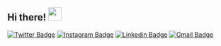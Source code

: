 <h2 align="left">
     Hi there! <img src="https://user-images.githubusercontent.com/42378118/110234147-e3259600-7f4e-11eb-95be-0c4047144dea.gif" width="30">
</h2>
<!-- Front End Developer :computer:<br><br> -->

<!-- Skills -->
<!-- <img alt="HTML" src="https://img.shields.io/badge/HTML-E34F26.svg?logo=html5&logoColor=white"> <img alt="CSS" src="https://img.shields.io/badge/CSS-1572B6.svg?logo=css3&logoColor=white"> <img alt="SASS" src="https://img.shields.io/badge/Sass-hotpink.svg?logo=SASS&logoColor=white"> <img alt="JavaScript" src="https://img.shields.io/badge/JavaScript-F7DF1E.svg?logo=javascript&logoColor=black"> <img alt="React" src="https://img.shields.io/badge/React-1572B6.svg?logo=react&logoColor=white"> <img alt="Node.js" src="https://img.shields.io/badge/Node.js-43853D.svg?logo=node.js&logoColor=white"> <img alt="Java" src="https://custom-icon-badges.herokuapp.com/badge/Java-007396.svg?logo=java&logoColor=white"> <img alt="C" src="https://custom-icon-badges.herokuapp.com/badge/C-03599C.svg?logo=c-in-hexagon&logoColor=white"> -->

<!-- Social -->
[![Twitter Badge](https://img.shields.io/badge/-@MahmudovAsim-1ca0f1?style=flat-square&labelColor=1ca0f1&logo=twitter&logoColor=white&link=https://twitter.com/MahmudovAsim)](https://twitter.com/MahmudovAsim) [![Instagram Badge](https://img.shields.io/badge/-@aseem.mahmudov-F44747?style=flat-square&labelColor=F44747&logo=instagram&logoColor=white&link=https://instagram.com/aseem.mahmudov)](https://instagram.com/aseem.mahmudov) [![Linkedin Badge](https://img.shields.io/badge/-asimmahmudov-blue?style=flat-square&logo=Linkedin&logoColor=white&link=https://www.linkedin.com/in/asimmahmudov/)](https://www.linkedin.com/in/asimmahmudov/) [![Gmail Badge](https://img.shields.io/badge/-asimmahmudov18@gmail.com-c14438?style=flat-square&logo=Gmail&logoColor=white&link=mailto:asimmahmudov18y@gmail.com)](mailto:asimmahmudov18@gmail.com)

<!-- Statics -->
<!-- |Github Statistics|Streaks|Languages|
|-|-|-|
|[![Asim's github  stats](https://github-readme-stats.vercel.app/api?username=asimmakhmudov&show_icons=true&theme=dark&hide_title=true)](https://github.com/asimmakhmudov)|![descholar-ceo](https://github-readme-streak-stats.herokuapp.com/?user=asimmakhmudov&theme=dark)|[![Top Langs](https://github-readme-stats.vercel.app/api/top-langs/?username=asimmakhmudov&show_icons=true&theme=dark&layout=compact&hide_title=true)](https://github.com/asimmakhmudov)
 -->
